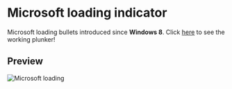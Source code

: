 # Microsoft loading indicator
Microsoft loading bullets introduced since **Windows 8**. Click [here](https://codepen.io/prateek1729/pen/RmZpRq) to see the working plunker!

## Preview

![Microsoft loading](https://user-images.githubusercontent.com/9201182/57985081-54494000-7a80-11e9-87c6-a7844398bee3.gif)
